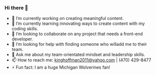 ### Hi there 👋



- 🔭 I’m currently working on creating meaningful content.
- 🌱 I’m currently learning innovating ways to create content with my coding skills.
- 👯 I’m looking to collaborate on any project that needs a front-end developer.
- 🤔 I’m looking for help with finding someone who willadd me to their team.
- 💬 Ask me about my team-orientated mindset and leadership skills.
- 📫 How to reach me: kinghoffman2011@yahoo.com | (470) 429-8477
- ⚡ Fun fact: I am a huge Michigan Wolverines fan!

